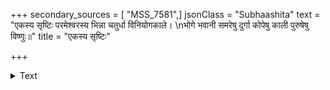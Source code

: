 +++
secondary_sources = [ "MSS_7581",]
jsonClass = "Subhaashita"
text = "एकस्य सृष्टिः परमेश्वरस्य भिन्ना चतुर्धा विनियोगकाले।  \nभोगे भवानी समरेषु दुर्गा कोपेषु काली पुरुषेषु विष्णुः॥"
title = "एकस्य सृष्टिः"

+++

<details><summary>Text</summary>

एकस्य सृष्टिः परमेश्वरस्य भिन्ना चतुर्धा विनियोगकाले।  
भोगे भवानी समरेषु दुर्गा कोपेषु काली पुरुषेषु विष्णुः॥
</details>
